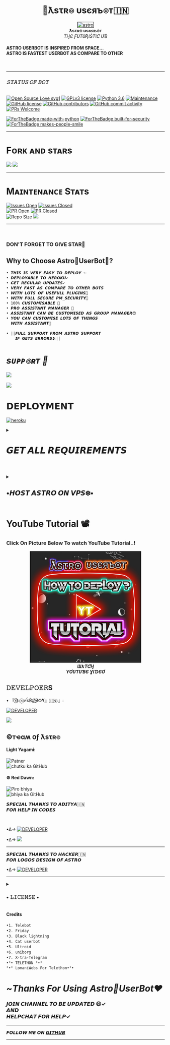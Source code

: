 <p align="center"><h1 align="center"><b> 🌌ƛsτʀ๏ υsєяъ๏т🇮🇳</b></h1></p> 
<p align="center">
   <a href="https://t.me/Astro_UserBot">
      <img src="resources/astroreadme.jpg" border="1px" alt="astro">
      </a>
      <br>
   <b>ƛsτʀ๏ υsєяъ๏т</b><br>
   <i>ƬӇЄ ƑƲƬƲƦƖṠƬƖƇ ƲƁ</i>
</p>

<b><h4> ASTRO USERBOT IS INSPIRED FROM SPACE...</br>ASTRO IS FASTEST USERBOT AS COMPARE TO OTHER</h4></b>
<br> 

<hr>
</hr> 

<i><h3> 𝚂𝚃𝙰𝚃𝚄𝚂 𝙾𝙵 𝙱𝙾𝚃 </h3></i>
<br>
[![Open Source Love svg1](https://badges.frapsoft.com/os/v1/open-source.png?v=103)](https://github.com/AstroUB/Astro-UB)
[![GPLv3 license](https://img.shields.io/badge/License-GPLv3-blue.svg?&style=flat-square)]( https://github.com/AstroUB/Astro-UB#copyright--license)
[![Python 3.6](https://img.shields.io/badge/Python-3.9.6-blue.svg)](https://www.python.org/downloads/release/python-360/)
[![Maintenance](https://img.shields.io/badge/Maintained%3F-yes-green?&style=flat-square)](https://GitHub.com/AstroUB/Astro-UB/graphs/commit-activity) 
[![GitHub license](https://img.shields.io/github/license/AstroUB/Astro-UB?&style=flat-square&logo=github)](https://github.com/AstroUB/Astro-UB/blob/main/LICENSE) 
[![GitHub contributors](https://img.shields.io/github/contributors/AstroUB/Astro-UB?&style=flat-square&logo=github)](https://GitHub.com/AstroUB/Astro-UB/graphs/contributors/)
[![GitHub commit activity](https://img.shields.io/github/commit-activity/m/AstroUB/Astro-UB?&style=flat-square&logo=github)](https://github.com/AstroUB/Astro-UB/graphs/commit-activity)
[![PRs Welcome](https://img.shields.io/badge/PRs-welcome-brightgreen.svg?style=flat-square)](https://makeapullrequest.com)

[![ForTheBadge made-with-python](http://ForTheBadge.com/images/badges/made-with-python.svg)](https://www.python.org/)
[![ForTheBadge built-for-security](http://ForTheBadge.com/images/badges/built-with-love.svg)](https://github.com/loverboyXD)
[![ForTheBadge makes-people-smile](http://ForTheBadge.com/images/badges/makes-people-smile.svg)](https://github.com/loverboyXD)
<br/>
<hr> 
</hr> 

# Fᴏʀᴋ ᴀɴᴅ sᴛᴀʀs 
<a href="https://github.com/AstroUB/Astro-UB/stargazers"><img src="https://img.shields.io/github/stars/AstroUB/Astro-UB?style=social"></a> 
<a href="https://github.com/AstroUB/Astro-UB/fork"><img src="https://img.shields.io/github/forks/AstroUB/Astro-UB?label=Fork&logoColor=blue&style=social"></a> <br>  
<hr/> 

# Mᴀɪɴᴛᴇɴᴀɴᴄᴇ Sᴛᴀᴛs
[![Issues Open](https://img.shields.io/github/issues/AstroUB/Astro-UB?&style=flat-square)]( https://github.com/AstroUB/Astro-UB/issues)
[![Issues Closed](https://img.shields.io/github/issues-closed/AstroUB/Astro-UB?&style=flat-square)]( https://github.com/AstroUB/Astro-UB/issues?q=is:closed) <br>
[![PR Open](https://img.shields.io/github/issues-pr/AstroUB/Astro-UB?&style=flat-square)]( https://github.com/AstroUB/Astro-UB/pulls)
[![PR Closed](https://img.shields.io/github/issues-pr-closed/AstroUB/Astro-UB?&style=flat-square)](https://github.com/AstroUB/Astro-UB/pulls?q=is:closed) <br>
![Repo Size](https://img.shields.io/github/repo-size/AstroUB/Astro-UB?style=flat-square)
<a href="https://github.com/AstroUB/Astro-UB"><img src="https://img.shields.io/github/last-commit/AstroUB/Astro-UB?style=flat-square"></a></p>

<hr/>

<br>





### DON'T FORGET TO GIVE STAR🌟

## Why to Choose Astro🌌UserBot🤔?
```
• 𝙏𝙃𝙄𝙎 𝙄𝙎 𝙑𝙀𝙍𝙔 𝙀𝘼𝙎𝙔 𝙏𝙊 𝘿𝙀𝙋𝙇𝙊𝙔 ✨
• 𝘿𝙀𝙋𝙇𝙊𝙔𝘼𝘽𝙇𝙀 𝙏𝙊 𝙃𝙀𝙍𝙊𝙆𝙐✓
• 𝙂𝙀𝙏 𝙍𝙀𝙂𝙐𝙇𝘼𝙍 𝙐𝙋𝘿𝘼𝙏𝙀𝙎✓ 
• 𝙑𝙀𝙍𝙔 𝙁𝘼𝙎𝙏 𝘼𝙎 𝘾𝙊𝙈𝙋𝘼𝙍𝙀 𝙏𝙊 𝙊𝙏𝙃𝙀𝙍 𝘽𝙊𝙏𝙎
• 𝙒𝙄𝙏𝙃 𝙇𝙊𝙏𝙎 𝙊𝙁 𝙐𝙎𝙀𝙁𝙐𝙇𝙇 𝙋𝙇𝙐𝙂𝙄𝙉𝙎🤩
• 𝙒𝙄𝙏𝙃 𝙁𝙐𝙇𝙇 𝙎𝙀𝘾𝙐𝙍𝙀 𝙋𝙈_𝙎𝙀𝘾𝙐𝙍𝙄𝙏𝙔🔐
• 100% 𝘾𝙐𝙎𝙏𝙊𝙈𝙄𝙎𝘼𝘽𝙇𝙀 💠
• 𝙋𝙍𝙊 𝘼𝙎𝙎𝙄𝙎𝙏𝘼𝙉𝙏 𝙈𝘼𝙉𝘼𝙂𝙀𝙍 👥
• 𝘼𝙎𝙎𝙄𝙎𝙏𝘼𝙉𝙏 𝘾𝘼𝙉 𝘽𝙀 𝘾𝙐𝙎𝙏𝙊𝙈𝙄𝙎𝙀𝘿 𝘼𝙎 𝙂𝙍𝙊𝙐𝙋 𝙈𝘼𝙉𝘼𝙂𝙀𝙍😍
• 𝙔𝙊𝙐 𝘾𝘼𝙉 𝘾𝙐𝙎𝙏𝙊𝙈𝙄𝙎𝙀 𝙇𝙊𝙏𝙎 𝙊𝙁 𝙏𝙃𝙄𝙉𝙂𝙎
  𝙒𝙄𝙏𝙃 𝘼𝙎𝙎𝙄𝙎𝙏𝘼𝙉𝙏🛂

• ||𝙁𝙐𝙇𝙇 𝙎𝙐𝙋𝙋𝙊𝙍𝙏 𝙁𝙍𝙊𝙈 𝘼𝙎𝙏𝙍𝙊 𝙎𝙐𝙋𝙋𝙊𝙍𝙏 
    𝙄𝙁 𝙂𝙀𝙏𝙎 𝙀𝙍𝙍𝙊𝙍𝙎🫂||
```
# <i><b> sᴜᴘᴘ๏ʀᴛ 🏪</b></i>

<a href="https://telegram.me/Astro_UserBot" target="_blank"><img src="https://img.shields.io/badge/Join-Astro%20Channel-yellow.svg?style=for-the-badge&logo=Telegram"></a>

<a href="https://telegram.me/Astro_HelpChat" target="_blank"><img src="https://img.shields.io/badge/Join-Astro%20Support-brown.svg?style=for-the-badge&logo=Telegram"></a>
# 𝗗𝗘𝗣𝗟𝗢𝗬𝗠𝗘𝗡𝗧
<a href="https://heroku.com/deploy?template=https://github.com/Lightyagami788/cacl3" target="_blank"><img src="https://img.shields.io/badge/DEPLOY%20TO%20HEROKU-black?style=for-the-badge&logo=heroku" 
height="40px" width="200px" alt="heroku" /></a>
    
<details><summary> <h1 align="left">𝙂𝙀𝙏 𝘼𝙇𝙇 𝙍𝙀𝙌𝙐𝙄𝙍𝙀𝙈𝙀𝙉𝙏𝙎</h1> </summary>

## 𝐀𝐏𝐈_𝐈𝐃 - 𝐇𝐀𝐒𝐇
   </p><p align="centre"><a href="https://my.telegram.org"> <img src="https://img.shields.io/badge/API_ID%20& HASH-Via%20Website-blue?style=for-the-badge&logo=telegram" alt="APIHASH" /></a> 
      </p><p align="centre"><a href="https://t.me/Api_ScrapperRoBot"> <img src="https://img.shields.io/badge/API_ID%20 HASH-VIA%20BOT-blue?style=for-the-badge&logo=telegram" alt="APIHASH" /></a> 
      
## 𝐏𝐑𝐈𝐕𝐀𝐓𝐄 𝐆𝐑𝐎𝐔𝐏 𝐈𝐃
<a href="https://telegra.ph/HOW-TO-GET-PRIVATE-GROUP-ID-08-10" target="_blank"><img src="https://img.shields.io/badge/Private_Group%20id-ARTICLE-orange?style=for-the-badge&logo=hhh" alt="group_id" /></a>

## 𝐎𝐖𝐍𝐄𝐑 𝐈𝐃
<a href="https://t.me/JuniorLover_bot" target="_blank"><img src="https://img.shields.io/badge/TELEGRAM-OWNER%20ID-teal?style=for-the-badge&logo=telegram" alt="botfather" /></a>

## 𝐇𝐄𝐑𝐎𝐊𝐔 𝐀𝐏𝐈 𝐊𝐄𝐘
<a href="https://dashboard.heroku.com/account" target="_blank"><img src="https://img.shields.io/badge/HEROKU-API%20KEY-purple?style=for-the-badge&logo=heroku" alt="heroku" /></a>

## 𝐁𝐎𝐓 𝐓𝐎𝐊𝐄𝐍 - 𝐔𝐒𝐄𝐑𝐍𝐀𝐌𝐄
<a href="https://t.me/Botfather" target="_blank"><img src="https://img.shields.io/badge/TELEGRAM-BOT%20TOKEN-red?style=for-the-badge&logo=telegram" alt="botfather" /></a>

<a href="https://t.me/Botfather" target="_blank"><img src="https://img.shields.io/badge/TELEGRAM-BOT%20USERNAME-brown?style=for-the-badge&logo=telegram" alt="botfather" /></a>

## 𝐒𝐓𝐑𝐈𝐍𝐆 𝐒𝐄𝐒𝐒𝐈𝐎𝐍 
   <a href="https://replit.com/@loverboyXD/SESSIONSTRING-GEN#main.py" target="_blank"><img src="https://img.shields.io/badge/run-string%20session-red?style=for-the-badge&logo=repl.it" alt="generate_string" /></a>

### Vɪᴀ Tᴇʀᴍɪɴᴀʟ
- Open the terminal.
- Paste this code. <br>
`rm -rf Astro-UB && pkg install python git && git clone https://github.com/AstroUB/Astro-Session && pip install telethon python-dotenv && cd Astro-Session/session && bash string.sh`
- Fill API ID, API HASH, Phone number (with country code).
- Paste the OTP received on Telegram.
- Note that Termux Doesn't show passwords when filled. Just paste your password and hit enter.
- Your AstroUB Session Will be saved in your Telegram Saved Message.

</details>

# 

<details><summary><h2 align="left">•𝙃𝙊𝙎𝙏 𝘼𝙎𝙏𝙍𝙊 𝙊𝙉 𝙑𝙋𝙎❄️•</h2></summary>

### 𝙏𝙊 𝙃𝙊𝙎𝙏 𝘼𝙎𝙏𝙍𝙊 𝙊𝙉 𝙑𝙋𝙎/𝙏𝙀𝙍𝙈𝙐𝙓

### Follow The Commands⚙️

```sh

pkg update && pkg upgrage
pkg install git 
# git clone
git clone https://github.com/AstroUB/Astro-UB
cd Astro-UB
# Create a virtualENV
virtualenv -p /usr/bin/python3 venv
. ./venv/bin/activate
# install requirements 
pip install -r requirements.txt
# <Create local_config.py with variables as given below>
bash AstroUB

```
### Mandatory Vars 🔌

```

•𝙊𝙉𝙇𝙔 𝙁𝙀𝙒 𝙏𝙃𝙄𝙉𝙂𝙎 𝙍𝙀𝙌𝙐𝙄𝙍𝙀𝘿•
[+] API_ID: enter Your API_ID
[+] API_HASH: enter Your API_HASH
[+] STRING_SESSION: Your String Session
[+] PRIVATE_GROUP_ID: Your Private_Group_id it must starts from -100

```
</details>


# YouTube Tutorial 📽️
### Click On Picture Below To watch YouTube Tutorial..!

<p align="center">
   
   <a href="https://youtu.be/vIrfR_tTmls">
      <img src="resources/ytastro.jpg" height="350px" width="350px" border="2px" alt="astro">
      </a>
      <br>
   <b><i>ƜƛƬƇӇ</i></b><br>
   <b><i>ƳƠƲƬƲƁЄ ƔƖƊЄƠ</i></b>
</p>

## 𝙳𝙴𝚅𝙴𝙻𝙿𝙾𝙴𝚁S
</hr>

• 『𝄞⃝Ⱡⓞꪜє℟ 𝅘𝅥𝅯⃝⃤B͛Ꮻ𝐘』🇮🇳:』: <br>

 <a href="https://t.me/Alone_loverboy"> <img src="https://img.shields.io/badge/loverboy-leaderdev-black?style=social&logo=telegram" alt="DEVELOPER" /></a>
<br> 

<a href="https://github.com/loverboyXD" alt="LOVERBOY"><img src="https://img.shields.io/badge/github-Løverbøy-black?logo=github" /></a> 

</hr> 


## ©тҽɑʍ օƒ ƛsτʀ๏
#### Light Yagami: </br> 
<a herf="https://t.me/mrx67677"> <img src="https://img.shields.io/badge/Light-Yagami-black?style=social&logo=telegram" alt="Patner" /></a>
</br> 
<a herf="https://GitHub.com/lightyagami788 "> <img src="https://img.shields.io/badge/github-Light-blue?logo=github" alt="chutku ka GitHub" /></a>
#### ⚙️ Red Dawn: </br> 
<a herf="https://t.me/r3dawn"> <img src="https://img.shields.io/badge/Eris-PiroDev-black?style=social&logo=telegram" alt="Piro bhiya" /></a>
</br> 
<a herf="https://GitHub.com/e3ris"> <img src="https://img.shields.io/badge/github-E3is-teal?logo=github" alt="bhiya ka GitHub" /></a>



𝙎𝙋𝙀𝘾𝙄𝘼𝙇 𝙏𝙃𝘼𝙉𝙆𝙎 𝙏𝙊 𝘼𝘿𝙄𝙏𝙔𝘼🇮🇳<br>𝙁𝙊𝙍 𝙃𝙀𝙇𝙋 𝙄𝙉 𝘾𝙊𝘿𝙀𝙎
 
 </hr>
 <br>
 
 
•∆→  <a href="https://t.me/Alone_loverboy"> <img src="https://img.shields.io/badge/Aditya-Dev-black?style=social&logo=telegram" alt="DEVELOPER" /></a>
 <br> 
 
•∆→ <a href="https://github.com/Paramatin-OP" alt="Aditya"><img src="https://img.shields.io/badge/github-Aditya-brown?logo=github" /></a>
<br> 

<hr>
𝙎𝙋𝙀𝘾𝙄𝘼𝙇 𝙏𝙃𝘼𝙉𝙆𝙎 𝙏𝙊 𝙃𝘼𝘾𝙆𝙀𝙍🇮🇳<br>𝙁𝙊𝙍 𝙇𝙊𝙂𝙊𝙎 𝘿𝙀𝙎𝙄𝙂𝙉 𝙊𝙁 𝘼𝙎𝙏𝙍𝙊

•∆→  <a href="https://t.me/TERMUXHACKMAX"> <img src="https://img.shields.io/badge/Hacker-Logos_Creator-black?style=social&logo=telegram" alt="DEVELOPER" /></a>
 <br>
 <hr>
 
 
 <details><summary> <h3>• 𝙻𝙸𝙲𝙴𝙽𝚂𝙴 •</h3> </summary>

![](https://www.gnu.org/graphics/gplv3-or-later.png)

Copyright (C) 2021 Astro-UB

Poject [Astro-UB](https://github.com/AstroUB/Astro-UB) is free software: you can redistribute it and/or modify
it under the terms of the GNU General Public License as published by
the Free Software Foundation, either version 3 of the License, or
(at your option) any later version.

This program is distributed in the hope that it will be useful,
but WITHOUT ANY WARRANTY; without even the implied warranty of
MERCHANTABILITY or FITNESS FOR A PARTICULAR PURPOSE.  See the
GNU General Public License for more details.

You should have received a copy of the GNU General Public License
along with this program. If not, see <https://www.gnu.org/licenses/>.

Released under [GNU](/LICENSE) by [LoverBoy](https://github.com/LoverboyXD) .

</details>

#### Credits 
```sh 
•1. Telebot
•2. Friday
•3. Black lightning
•4. Cat userbot 
•5. Ultroid
•6. uniborg
•7. X-tra-Telegram
•°• TELETHON °•°
°•° LomaniWebs For Telethon•°•
```
# ~*Thanks For Using Astro🌌UserBot❤️* 

### 𝙅𝙊𝙄𝙉 𝘾𝙃𝘼𝙉𝙉𝙀𝙇 𝙏𝙊 𝘽𝙀 𝙐𝙋𝘿𝘼𝙏𝙀𝘿 😄✓ <br> 𝘼𝙉𝘿 <br> 𝙃𝙀𝙇𝙋𝘾𝙃𝘼𝙏 𝙁𝙊𝙍 𝙃𝙀𝙇𝙋✓

<hr>

𝙁𝙊𝙇𝙇𝙊𝙒 𝙈𝙀 𝙊𝙉 [𝙂𝙄𝙏𝙃𝙐𝘽](https://github.com/loverboyXD)

<hr>
